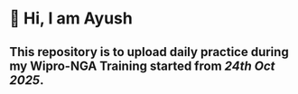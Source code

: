 # 🤚 Hi, I am Ayush

## This repository is to upload daily practice during my **Wipro-NGA Training** started from *24th Oct 2025*.
